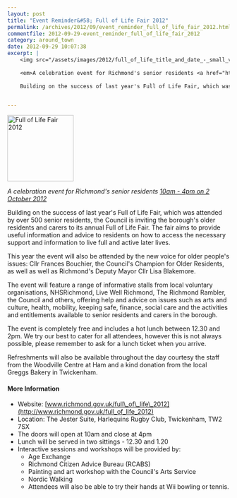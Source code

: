 ```yaml
---
layout: post
title: "Event Reminder&#58; Full of Life Fair 2012"
permalink: /archives/2012/09/event_reminder_full_of_life_fair_2012.html
commentfile: 2012-09-29-event_reminder_full_of_life_fair_2012
category: around_town
date: 2012-09-29 10:07:38
excerpt: |
    <img src="/assets/images/2012/full_of_life_title_and_date_-_small_v2.jpg" width="150" alt="Full of Life Fair 2012"  class="photo right"  />
    
    <em>A celebration event for Richmond's senior residents <a href="https://stmargarets.london/event/fair/200705143613</em>">10am - 4pm on 2 October 2012</a>
    
    Building on the success of last year's Full of Life Fair, which was attended by over 500 senior residents, the Council is inviting the borough's older residents and carers to its annual Full of Life Fair. The fair aims to provide useful information and advice to residents on how to access the necessary support and information to live full and active later lives.
    

---
```


<img src="/assets/images/2012/full_of_life_title_and_date_-_small_v2.jpg" width="150" alt="Full of Life Fair 2012"  class="photo right"  />

<em>A celebration event for Richmond's senior residents [10am - 4pm on 2 October 2012](/event/fair/200705143613)</em>

Building on the success of last year's Full of Life Fair, which was attended by over 500 senior residents, the Council is inviting the borough's older residents and carers to its annual Full of Life Fair. The fair aims to provide useful information and advice to residents on how to access the necessary support and information to live full and active later lives.

This year the event will also be attended by the new voice for older people's issues: Cllr Frances Bouchier, the Council's Champion for Older Residents, as well as well as Richmond's Deputy Mayor Cllr Lisa Blakemore.

The event will feature a range of informative stalls from local voluntary organisations, NHSRichmond, Live Well Richmond, The Richmond Rambler, the Council and others, offering help and advice on issues such as arts and culture, health, mobility, keeping safe, finance, social care and the activities and entitlements available to senior residents and carers in the borough.

The event is completely free and includes a hot lunch between 12.30 and 2pm. We try our best to cater for all attendees, however this is not always possible, please remember to ask for a lunch ticket when you arrive.

Refreshments will also be available throughout the day courtesy the staff from the Woodville Centre at Ham and a kind donation from the local Greggs Bakery in Twickenham.

#### More Information

-   Website: [www.richmond.gov.uk/full\_of\_life\_2012](http://www.richmond.gov.uk/full_of_life_2012)
-   Location: The Jester Suite, Harlequins Rugby Club, Twickenham, TW2 7SX
-   The doors will open at 10am and close at 4pm
-   Lunch will be served in two sittings - 12.30 and 1.20
-   Interactive sessions and workshops will be provided by:
    -   Age Exchange
    -   Richmond Citizen Advice Bureau (RCABS)
    -   Painting and art workshop with the Council's Arts Service
    -   Nordic Walking
    -   Attendees will also be able to try their hands at Wii bowling or tennis.

